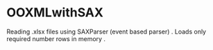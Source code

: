 # OOXMLwithSAX
Reading .xlsx files using SAXParser (event based parser) . Loads only required number rows in memory .
